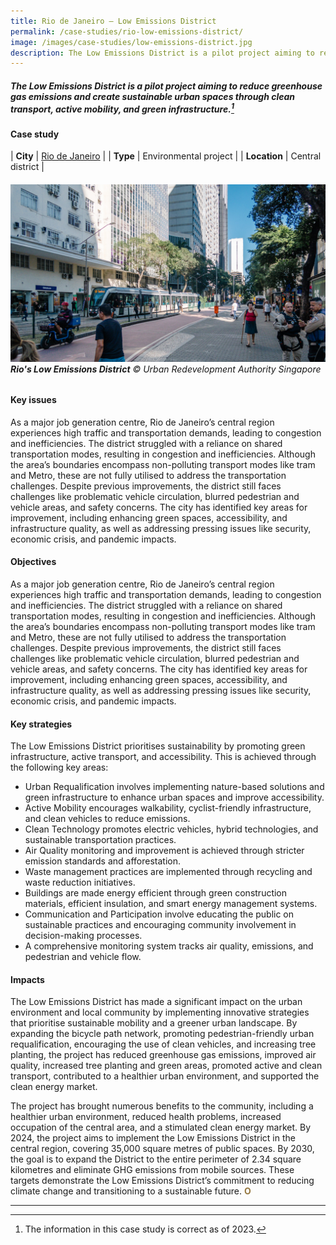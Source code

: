 ```yaml
---
title: Rio de Janeiro – Low Emissions District
permalink: /case-studies/rio-low-emissions-district/
image: /images/case-studies/low-emissions-district.jpg
description: The Low Emissions District is a pilot project aiming to reduce greenhouse gas emissions and create sustainable urban spaces through clean transport, active mobility, and green infrastructure.
---
```


##### The Low Emissions District is a pilot project aiming to reduce greenhouse gas emissions and create sustainable urban spaces through clean transport, active mobility, and green infrastructure.[^1]

#### **Case study**

| **City** | [Rio de Janeiro](/rio-de-janeiro/) |
| **Type** | Environmental project  |
| **Location** | Central district |

###### ![Rio's Low Emissions District](/images/case-studies/low-emissions-district.jpg)**Rio's Low Emissions District** © Urban Redevelopment Authority Singapore

#### **Key issues**

As a major job generation centre, Rio de Janeiro’s central region experiences high traffic and transportation demands, leading to congestion and inefficiencies. The district struggled with a reliance on shared transportation modes, resulting in congestion and inefficiencies. Although the area’s boundaries encompass non-polluting transport modes like tram and Metro, these are not fully utilised to address the transportation challenges. Despite previous improvements, the district still faces challenges like problematic vehicle circulation, blurred pedestrian and vehicle areas, and safety concerns. The city has identified key areas for improvement, including enhancing green spaces, accessibility, and infrastructure quality, as well as addressing pressing issues like security, economic crisis, and pandemic impacts.

#### **Objectives**

As a major job generation centre, Rio de Janeiro’s central region experiences high traffic and transportation demands, leading to congestion and inefficiencies. The district struggled with a reliance on shared transportation modes, resulting in congestion and inefficiencies. Although the area’s boundaries encompass non-polluting transport modes like tram and Metro, these are not fully utilised to address the transportation challenges. Despite previous improvements, the district still faces challenges like problematic vehicle circulation, blurred pedestrian and vehicle areas, and safety concerns. The city has identified key areas for improvement, including enhancing green spaces, accessibility, and infrastructure quality, as well as addressing pressing issues like security, economic crisis, and pandemic impacts.

#### **Key strategies**

The Low Emissions District prioritises sustainability by promoting green infrastructure, active transport, and accessibility. This is achieved through the following key areas:

- Urban Requalification involves implementing nature-based solutions and green infrastructure to enhance urban spaces and improve accessibility.
- Active Mobility encourages walkability, cyclist-friendly infrastructure, and clean vehicles to reduce emissions.
- Clean Technology promotes electric vehicles, hybrid technologies, and sustainable transportation practices.
- Air Quality monitoring and improvement is achieved through stricter emission standards and afforestation.
- Waste management practices are implemented through recycling and waste reduction initiatives.
- Buildings are made energy efficient through green construction materials, efficient insulation, and smart energy management systems.
- Communication and Participation involve educating the public on sustainable practices and encouraging community involvement in decision-making processes.
- A comprehensive monitoring system tracks air quality, emissions, and pedestrian and vehicle flow.

#### **Impacts**

The Low Emissions District has made a significant impact on the urban environment and local community by implementing innovative strategies that prioritise sustainable mobility and a greener urban landscape. By expanding the bicycle path network, promoting pedestrian-friendly urban requalification, encouraging the use of clean vehicles, and increasing tree planting, the project has reduced greenhouse gas emissions, improved air quality, increased tree planting and green areas, promoted active and clean transport, contributed to a healthier urban environment, and supported the clean energy market.

The project has brought numerous benefits to the community, including a healthier urban environment, reduced health problems, increased occupation of the central area, and a stimulated clean energy market. By 2024, the project aims to implement the Low Emissions District in the central region, covering 35,000 square metres of public spaces. By 2030, the goal is to expand the District to the entire perimeter of 2.34 square kilometres and eliminate GHG emissions from mobile sources. These targets demonstrate the Low Emissions District’s commitment to reducing climate change and transitioning to a sustainable future. **<font color="#967942">O</font>**

---

[^1]: The information in this case study is correct as of 2023.
